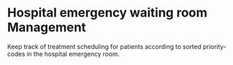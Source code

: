 # Hospital emergency waiting room Management 
Keep track of treatment scheduling for patients according to sorted priority-codes in the hospital emergency room.
